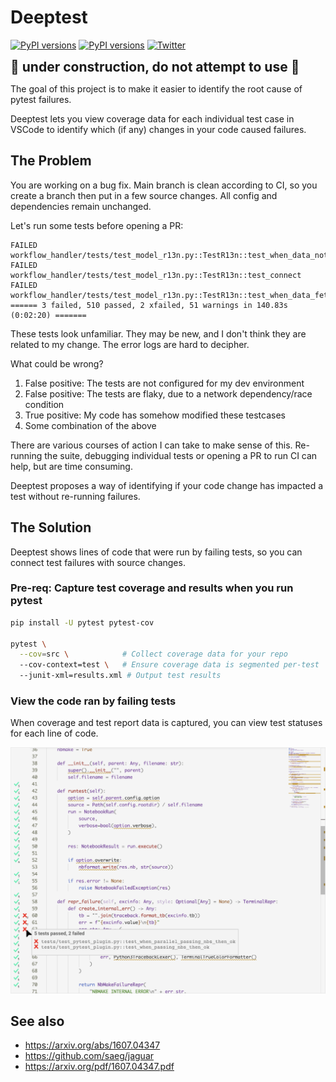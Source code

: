 # Deeptest

[![PyPI versions](https://img.shields.io/pypi/pyversions/deeptest?logo=python&logoColor=white)](https://pypi.org/project/deeptest)
[![PyPI versions](https://img.shields.io/pypi/v/deeptest?logo=python&logoColor=white)](https://pypi.org/project/deeptest) [![Twitter](https://img.shields.io/static/v1?label=twitter&message=follow&color=blue&logo=twitter)](https://twitter.com/treebeardtech)

**<div style="font-size:21px">🚧 under construction, do not attempt to use 🚧</div>**

The goal of this project is to make it easier to identify the root cause of pytest failures.

Deeptest lets you view coverage data for each individual test case in VSCode to identify which (if any) changes in your code caused failures.

## The Problem

You are working on a bug fix. Main branch is clean according to CI, so you create a branch then put in a few source changes. All config and dependencies remain unchanged.

Let's run some tests before opening a PR:

```log
FAILED workflow_handler/tests/test_model_r13n.py::TestR13n::test_when_data_not_fetched_then_no_regional_update
FAILED workflow_handler/tests/test_model_r13n.py::TestR13n::test_connect
FAILED workflow_handler/tests/test_model_r13n.py::TestR13n::test_when_data_fetched_then_update
====== 3 failed, 510 passed, 2 xfailed, 51 warnings in 140.83s (0:02:20) =======
```

These tests look unfamiliar. They may be new, and I don't think they are related to my change. The error logs are hard to decipher.

What could be wrong?

1. False positive: The tests are not configured for my dev environment
2. False positive: The tests are flaky, due to a network dependency/race condition
3. True positive: My code has somehow modified these testcases
4. Some combination of the above

There are various courses of action I can take to make sense of this. Re-running the suite, debugging individual tests or opening a PR to run CI can help, but are time consuming.

Deeptest proposes a way of identifying if your code change has impacted a test without re-running failures.

## The Solution

Deeptest shows lines of code that were run by failing tests, so you can connect test failures with source changes.

### Pre-req: Capture test coverage and results when you run pytest

```zsh
pip install -U pytest pytest-cov

pytest \
  --cov=src \            # Collect coverage data for your repo
  --cov-context=test \   # Ensure coverage data is segmented per-test
  --junit-xml=results.xml # Output test results
```

### View the code ran by failing tests

When coverage and test report data is captured, you can view test statuses for each line of code.

<p align="center">
  <img width="750" src="docs/editor.png" />
</p>

## See also

- https://arxiv.org/abs/1607.04347
- https://github.com/saeg/jaguar
- https://arxiv.org/pdf/1607.04347.pdf